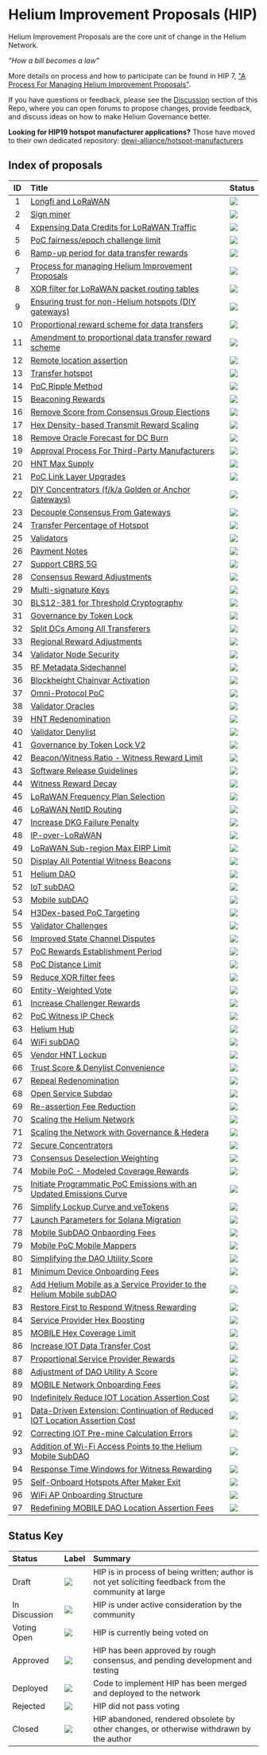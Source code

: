 # Helium Improvement Proposals (HIP)

Helium Improvement Proposals are the core unit of change in the Helium Network.

_"How a bill becomes a law"_

More details on process and how to participate can be found in HIP 7, ["A Process For Managing Helium Improvement Proposals"](0007-managing-hip-process.md).

If you have questions or feedback, please see the [Discussion](https://github.com/helium/HIP/discussions) section of this Repo, where you can open forums to propose changes, provide feedback, and discuss ideas on how to make Helium Governance better.

**Looking for HIP19 hotspot manufacturer applications?** Those have moved to their own dedicated repository: [dewi-alliance/hotspot-manufacturers](https://github.com/dewi-alliance/hotspot-manufacturers)

## Index of proposals

<!-- prettier-ignore -->
| ID | Title | Status |
| :---: | :--- | :-- |
| 1 | [Longfi and LoRaWAN](0001-longfi-and-lorawan.md) | <img src="https://img.shields.io/badge/Status-Deployed-blue"></img> |
| 2 | [Sign miner](0002-sign-miner.md) | <img src="https://img.shields.io/badge/Status-Deployed-blue"></img> |
| 4 | [Expensing Data Credits for LoRaWAN Traffic](0004-expensing-data-credits-for-lorawan.md) | <img src="https://img.shields.io/badge/Status-Deployed-blue"></img> |
| 5 | [PoC fairness/epoch challenge limit](0005-poc-fairness.md) | [<img src="https://img.shields.io/badge/Status-Closed-lightgrey"></img>](https://github.com/helium/HIP/issues/24#issuecomment-705308809) |
| 6 | [Ramp-up period for data transfer rewards](0006-reward-ramp-for-packets.md) | [<img src="https://img.shields.io/badge/Status-Closed-lightgrey"></img>](https://github.com/helium/HIP/pull/20) |
| 7 | [Process for managing Helium Improvement Proposals](0007-managing-hip-process.md) | [<img src="https://img.shields.io/badge/Status-Deployed-blue"></img>](https://github.com/helium/HIP/issues/26) |
| 8 | [XOR filter for LoRaWAN packet routing tables](0008-lorawan-routing.md) | [<img src="https://img.shields.io/badge/Status-Deployed-blue"></img>](https://github.com/helium/HIP/pull/9) |
| 9 | [Ensuring trust for non-Helium hotspots (DIY gateways)](0009-non-helium-hotspots.md) | [<img src="https://img.shields.io/badge/Status-Closed-lightgrey"></img>](https://github.com/helium/HIP/pull/15) |
| 10 | [Proportional reward scheme for data transfers](0010-usage-based-data-transfer-rewards.md) | <img src="https://img.shields.io/badge/Status-Deployed-blue"></img> |
| 11 | [Amendment to proportional data transfer reward scheme](0011-usage-based-rewards-structure.md) | [<img src="https://img.shields.io/badge/Status-Closed-lightgrey"></img>](https://github.com/helium/HIP/pull/49#issuecomment-705306806) |
| 12 | [Remote location assertion](0012-remote-location-assert.md) | [<img src="https://img.shields.io/badge/Status-Deployed-blue"></img>](https://github.com/helium/HIP/issues/39) |
| 13 | [Transfer hotspot](0013-transfer-hotspot.md) | [<img src="https://img.shields.io/badge/Status-Deployed-blue"></img>](https://github.com/helium/HIP/issues/43) |
| 14 | [PoC Ripple Method](0014-poc-ripple-method.md) | [<img src="https://img.shields.io/badge/Status-Closed-lightgrey"></img>](https://github.com/helium/HIP/issues/50) |
| 15 | [Beaconing Rewards](0015-beaconing-rewards.md) | [<img src="https://img.shields.io/badge/Status-Deployed-blue"></img>](https://github.com/helium/blockchain-core/pull/662) |
| 16 | [Remove Score from Consensus Group Elections](0016-random-consensus-group-election.md) | [<img src="https://img.shields.io/badge/Status-Deployed-blue"></img>](https://github.com/helium/HIP/issues/55) |
| 17 | [Hex Density-based Transmit Reward Scaling](0017-hex-density-based-transmit-reward-scaling.md) | [<img src="https://img.shields.io/badge/Status-Deployed-blue"></img>](https://github.com/helium/blockchain-core/pull/677) |
| 18 | [Remove Oracle Forecast for DC Burn](0018-remove-oracle-forecast-for-dc-burn.md) | [<img src="https://img.shields.io/badge/Status-Closed-lightgrey"></img>](https://github.com/helium/HIP/issues/60) |
| 19 | [Approval Process For Third-Party Manufacturers](0019-third-party-manufacturers.md) | [<img src="https://img.shields.io/badge/Status-Deployed-blue"></img>](https://github.com/helium/HIP/issues/87) |
| 20 | [HNT Max Supply](0020-hnt-max-supply.md) | [<img src="https://img.shields.io/badge/Status-Deployed-blue"></img>](https://github.com/helium/HIP/issues/73) |
| 21 | [PoC Link Layer Upgrades](0021-poc-link-layer.md) | [<img src="https://img.shields.io/badge/Status-Closed-lightgrey"></img>](https://github.com/helium/HIP/issues/78) |
| 22 | [DIY Concentrators (f/k/a Golden or Anchor Gateways)](0022-diy-concentrators.md) | [<img src="https://img.shields.io/badge/Status-Closed-lightgrey"></img>](https://github.com/helium/HIP/issues/94) |
| 23 | [Decouple Consensus From Gateways](0023-decouple-consensus-from-gateways.md) | [<img src="https://img.shields.io/badge/Status-Closed-lightgrey"></img>](https://github.com/helium/HIP/issues/101) |
| 24 | [Transfer Percentage of Hotspot](0024-reward-splitting.md) | [<img src="https://img.shields.io/badge/Status-Closed-lightgrey"></img>](https://github.com/helium/HIP/issues/105) |
| 25 | [Validators](0025-validators.md) | [<img src="https://img.shields.io/badge/Status-Deployed-blue"></img>](https://github.com/helium/HIP/issues/111) |
| 26 | [Payment Notes](0026-payment-notes.md) | [<img src="https://img.shields.io/badge/Status-Closed-lightgrey"></img>](https://github.com/helium/HIP/issues/125) |
| 27 | [Support CBRS 5G](0027-cbrs-5g-support.md) | [<img src="https://img.shields.io/badge/Status-Deployed-blue"></img>](https://github.com/helium/HIP/pull/133) |
| 28 | [Consensus Reward Adjustments](0028-consensus-reward-adjustments.md) | [<img src="https://img.shields.io/badge/Status-Deployed-blue"></img>](https://github.com/helium/HIP/issues/140) |
| 29 | [Multi-signature Keys](0029-multisignature-keys.md) | [<img src="https://img.shields.io/badge/Status-Deployed-blue"></img>](https://github.com/helium/HIP/issues/157) |
| 30 | [BLS12-381 for Threshold Cryptography](0030-update-threshold-cryptography.md) | [<img src="https://img.shields.io/badge/Status-Deployed-blue"></img>](https://github.com/helium/HIP/issues/158) |
| 31 | [Governance by Token Lock](0031-governance-by-token-lock.md) | [<img src="https://img.shields.io/badge/Status-Closed-lightgrey"></img>](https://github.com/helium/HIP/issues/183) |
| 32 | [Split DCs Among All Transferers](0032-split-dcs.md) | [<img src="https://img.shields.io/badge/Status-Closed-lightgrey"></img>](https://github.com/helium/HIP/issues/221) |
| 33 | [Regional Reward Adjustments](0033-regional-reward-adjustments.md) | [<img src="https://img.shields.io/badge/Status-Closed-lightgrey"></img>](https://github.com/helium/HIP/issues/222) |
| 34 | [Validator Node Security](0034-validator-node-security.md) | [<img src="https://img.shields.io/badge/Status-Closed-lightgrey"></img>](https://github.com/helium/HIP/issues/223) |
| 35 | [RF Metadata Sidechannel](0035-safe-rf-metadata-side-channel.md) | [<img src="https://img.shields.io/badge/Status-Closed-lightgrey"></img>](https://github.com/helium/HIP/issues/250) |
| 36 | [Blockheight Chainvar Activation](0036-blockheights-instead-of-time.md) | [<img src="https://img.shields.io/badge/Status-Closed-lightgrey"></img>](https://github.com/helium/HIP/issues/260) |
| 37 | [Omni-Protocol PoC](0037-omni-protocol-poc.md) | [<img src="https://img.shields.io/badge/Status-Closed-lightgrey"></img>](https://github.com/helium/HIP/issues/271) |
| 38 | [Validator Oracles](0038-validator-oracles.md) | [<img src="https://img.shields.io/badge/Status-Closed-lightgrey"></img>](https://github.com/helium/HIP/issues/282) |
| 39 | [HNT Redenomination](0039-hnt-redenomination.md) | [<img src="https://img.shields.io/badge/Status-Approved-green"></img>](https://github.com/helium/HIP/issues/283) |
| 40 | [Validator Denylist](0040-validator-denylist.md) | [<img src="https://img.shields.io/badge/Status-Closed-lightgrey"></img>](https://github.com/helium/HIP/issues/285) |
| 41 | [Governance by Token Lock V2](0041-governance-by-token-lock-v2.md) | [<img src="https://img.shields.io/badge/Status-Closed-lightgrey"></img>](https://github.com/helium/HIP/issues/302) |
| 42 | [Beacon/Witness Ratio - Witness Reward Limit](0042-beacon-witness-ratio-witness-reward-limit.md) | [<img src="https://img.shields.io/badge/Status-Closed-lightgrey"></img>](https://github.com/helium/HIP/issues/303) |
| 43 | [Software Release Guidelines](0043-software-release-guidelines.md) | [<img src="https://img.shields.io/badge/Status-Closed-lightgrey"></img>](https://github.com/helium/HIP/issues/309) |
| 44 | [Witness Reward Decay](0044-witness-decay.md) | [<img src="https://img.shields.io/badge/Status-Closed-lightgrey"></img>](https://github.com/helium/HIP/issues/310) |
| 45 | [LoRaWAN Frequency Plan Selection](0045-lorawan-frequency-plan-selection.md) | [<img src="https://img.shields.io/badge/Status-Closed-lightgrey"></img>](https://github.com/helium/HIP/issues/311) |
| 46 | [LoRaWAN NetID Routing](0046-lorawan-netid-routing.md) | [<img src="https://img.shields.io/badge/Status-Deployed-blue"></img>](https://github.com/helium/HIP/issues/312) |
| 47 | [Increase DKG Failure Penalty](0047-increase-dkg-penalty.md) | [<img src="https://img.shields.io/badge/Status-Deployed-blue"></img>](https://github.com/helium/HIP/issues/313) |
| 48 | [IP-over-LoRaWAN](0048-ip-support.md) | [<img src="https://img.shields.io/badge/Status-Closed-lightgrey"></img>](https://github.com/helium/HIP/issues/319) |
| 49 | [LoRaWAN Sub-region Max EIRP Limit](0049-max-eirp-adjustment.md) | [<img src="https://img.shields.io/badge/Status-Closed-lightgrey"></img>](https://github.com/helium/HIP/issues/327) |
| 50 | [Display All Potential Witness Beacons](0050-display-all-potential-beacon-witnesses.md) | [<img src="https://img.shields.io/badge/Status-Closed-lightgrey"></img>](https://github.com/helium/HIP/issues/331) |
| 51 | [Helium DAO](0051-helium-dao.md) | [<img src="https://img.shields.io/badge/Status-Deployed-blue"></img>](https://github.com/helium/HIP/issues/336) |
| 52 | [IoT subDAO](0052-iot-dao.md) | [<img src="https://img.shields.io/badge/Status-Deployed-blue"></img>](https://github.com/helium/HIP/issues/338) |
| 53 | [Mobile subDAO](0053-mobile-dao.md) | [<img src="https://img.shields.io/badge/Status-Deployed-blue"></img>](https://github.com/helium/HIP/issues/345) |
| 54 | [H3Dex-based PoC Targeting](0054-h3dex-targeting.md) | [<img src="https://img.shields.io/badge/Status-Deployed-blue"></img>](https://github.com/helium/HIP/issues/347) |
| 55 | [Validator Challenges](0055-validator-challenges.md) | [<img src="https://img.shields.io/badge/Status-Deployed-blue"></img>](https://github.com/helium/HIP/issues/362) |
| 56 | [Improved State Channel Disputes](0056-state-channel-dispute-strategy.md) | [<img src="https://img.shields.io/badge/Status-Deployed-blue"></img>](https://github.com/helium/HIP/issues/369) |
| 57 | [PoC Rewards Establishment Period](0057-poc-rewards-establishment-period.md) | [<img src="https://img.shields.io/badge/Status-Closed-lightgrey"></img>](https://github.com/helium/HIP/issues/376) |
| 58 | [PoC Distance Limit](0058-poc-distance-limit.md) | [<img src="https://img.shields.io/badge/Status-Deployed-blue"></img>](https://github.com/helium/HIP/issues/384) |
| 59 | [Reduce XOR filter fees](0059-reduce-xor-filter-fees.md) | [<img src="https://img.shields.io/badge/Status-Deployed-blue"></img>](https://github.com/helium/HIP/issues/391) |
| 60 | [Entity-Weighted Vote](0060-entity-weighted-vote.md) | [<img src="https://img.shields.io/badge/Status-Closed-lightgrey"></img>](https://github.com/helium/HIP/issues/399) |
| 61 | [Increase Challenger Rewards](0061-increase-challenger-rewards.md) | [<img src="https://img.shields.io/badge/Status-Closed-lightgrey"></img>](https://github.com/helium/HIP/issues/421) |
| 62 | [PoC Witness IP Check](0062-poc-witness-ip-check.md) | [<img src="https://img.shields.io/badge/Status-Closed-lightgrey"></img>](https://github.com/helium/HIP/issues/422) |
| 63 | [Helium Hub](0063-helium-hub.md) | [<img src="https://img.shields.io/badge/Status-Closed-lightgrey"></img>](https://github.com/helium/HIP/issues/423) |
| 64 | [WiFi subDAO](0064-wifi-dao.md) | [<img src="https://img.shields.io/badge/Status-In%20Discussion-orange"></img>](https://github.com/helium/HIP/issues/424) |
| 65 | [Vendor HNT Lockup](0065-vendor-token-lockup.md) | [<img src="https://img.shields.io/badge/Status-Closed-lightgrey"></img>](https://github.com/helium/HIP/issues/437) |
| 66 | [Trust Score & Denylist Convenience](0066-trust-score-and-denylist-convenience.md) | [<img src="https://img.shields.io/badge/Status-Closed-lightgrey"></img>](https://github.com/helium/HIP/issues/438) |
| 67 | [Repeal Redenomination](0067-repeal-redenomination.md) | [<img src="https://img.shields.io/badge/Status-Deployed-blue"></img>](https://github.com/helium/HIP/issues/456) |
| 68 | [Open Service Subdao](0068-open-service-subdao.md) | [<img src="https://img.shields.io/badge/Status-Closed-lightgrey"></img>](https://github.com/helium/HIP/issues/457) |
| 69 | [Re-assertion Fee Reduction](0069-reassertion-fee-reduction.md) | [<img src="https://img.shields.io/badge/Status-Deployed-blue"></img>](https://github.com/helium/HIP/issues/458) |
| 70 | [Scaling the Helium Network](0070-scaling-helium.md) | [<img src="https://img.shields.io/badge/Status-Deployed-blue"></img>](https://github.com/helium/HIP/issues/471) |
| 71 | [Scaling the Network with Governance & Hedera](0071-scaling-with-governance-hedera.md) | [<img src="https://img.shields.io/badge/Status-Closed-lightgrey"></img>](https://github.com/helium/HIP/issues/480) |
| 72 | [Secure Concentrators](0072-secure-concentrators.md) | [<img src="https://img.shields.io/badge/Status-Rejected-red"></img>](https://github.com/helium/HIP/issues/489) |
| 73 | [Consensus Deselection Weighting](0073-consensus-deselection-history-weight.md) | [<img src="https://img.shields.io/badge/Status-Deployed-blue"></img>](https://github.com/helium/HIP/issues/491) |
| 74 | [Mobile PoC - Modeled Coverage Rewards](0074-mobile-poc-modeled-coverage-rewards.md) | [<img src="https://img.shields.io/badge/Status-Approved-green"></img>](https://github.com/helium/HIP/issues/504) |
| 75 | [Initiate Programmatic PoC Emissions with an Updated Emissions Curve](0075-mobile-poc-initiate-programmatic-minting-and-updated-emissions-curve.md) | [<img src="https://img.shields.io/badge/Status-Deployed-blue"></img>](https://github.com/helium/HIP/issues/526) |
| 76 | [Simplify Lockup Curve and veTokens](0076-linear-lockup-curve.md) | [<img src="https://img.shields.io/badge/Status-Deployed-blue"></img>](https://github.com/helium/HIP/issues/560) |
| 77 | [Launch Parameters for Solana Migration](0077-solana-parameters.md) | [<img src="https://img.shields.io/badge/Status-Deployed-blue"></img>](https://github.com/helium/HIP/issues/573) |
| 78 | [Mobile SubDAO Onbaording Fees](0078-mobile-subdao-onboarding-fees.md) | [<img src="https://img.shields.io/badge/Status-Closed-lightgrey"></img>](https://github.com/helium/HIP/issues/582) |
| 79 | [Mobile PoC Mobile Mappers](0079-mobile-poc-mappers-rewards.md) | [<img src="https://img.shields.io/badge/Status-Approved-green"></img>](https://github.com/helium/HIP/issues/592) |
| 80 | [Simplifying the DAO Utility Score](0080-simplifying-dao-utility-score.md) | [<img src="https://img.shields.io/badge/Status-Rejected-red"></img>](https://github.com/helium/HIP/issues/599)  |
| 81 | [Minimum Device Onboarding Fees](0081-minimum-onboarding-fee.md) | [<img src="https://img.shields.io/badge/Status-Rejected-red"></img>](https://github.com/helium/HIP/issues/612)  |
| 82 | [Add Helium Mobile as a Service Provider to the Helium Mobile subDAO](0082-helium-mobile-service-provider.md)  | [<img src="https://img.shields.io/badge/Status-Approved-green"></img>](https://github.com/helium/HIP/issues/628)  |
| 83 | [Restore First to Respond Witness Rewarding](0083-restore-first-to-witness.md) | [<img src="https://img.shields.io/badge/Status-Deployed-blue"></img>](https://github.com/helium/HIP/issues/632)  |
| 84 | [Service Provider Hex Boosting](0084-service-provider-hex-boosting.md) | [<img src="https://img.shields.io/badge/Status-Approved-green"></img>](https://github.com/helium/HIP/issues/638)  |
| 85 | [MOBILE Hex Coverage Limit](0085-mobile-hex-coverage-limit.md) | [<img src="https://img.shields.io/badge/Status-Approved-green"></img>](https://github.com/helium/HIP/issues/673)  |
| 86 | [Increase IOT Data Transfer Cost](0086-increase-iot-data-transfer-cost.md) | [<img src="https://img.shields.io/badge/Status-In%20Discussion-orange"></img>](https://github.com/helium/HIP/issues/703)  |
| 87 | [Proportional Service Provider Rewards](0087-proportional-service-provider-rewards.md) | [<img src="https://img.shields.io/badge/Status-Approved-green"></img>](https://github.com/helium/HIP/issues/704)  |
| 88 | [Adjustment of DAO Utility A Score](0088-adjustment-of-dao-utility-a-score.md) | [<img src="https://img.shields.io/badge/Status-Deployed-blue"></img>](https://github.com/helium/HIP/issues/707)  |
| 89 | [MOBILE Network Onboarding Fees](0089-mobile-network-onboard-fees.md) | [<img src="https://img.shields.io/badge/Status-Deployed-blue"></img>](https://github.com/helium/HIP/issues/714)  |
| 90 | [Indefinitely Reduce IOT Location Assertion Cost](0090-reduce-iot-location-assert-cost-indefinitely.md) | [<img src="https://img.shields.io/badge/Status-Closed-lightgrey"></img>](https://github.com/helium/HIP/issues/735)  |
| 91 | [Data-Driven Extension: Continuation of Reduced IOT Location Assertion Cost](0091-data-driven-extension-reduced-iot-assertion-cost.md) | [<img src="https://img.shields.io/badge/Status-Approved-green"></img>](https://github.com/helium/HIP/issues/743)  |
| 92 | [Correcting IOT Pre-mine Calculation Errors](0092-premine-error-correction.md) | [<img src="https://img.shields.io/badge/Status-Rejected-red"></img>](https://github.com/helium/HIP/issues/752)  |
| 93 | [Addition of Wi-Fi Access Points to the Helium Mobile SubDAO](0093-addition-of-wifi-aps-to-mobile-subdao.md) | [<img src="https://img.shields.io/badge/Status-Approved-green"></img>](https://github.com/helium/HIP/issues/754)  |
| 94 | [Response Time Windows for Witness Rewarding](0094-response-time-windows-for-witness-rewarding.md) | [<img src="https://img.shields.io/badge/Status-In%20Discussion-orange"></img>](https://github.com/helium/HIP/issues/764)  |
| 95 | [Self-Onboard Hotspots After Maker Exit](0095-self-onboard-hotspots-after-maker-exit.md) | [<img src="https://img.shields.io/badge/Status-In%20Discussion-orange"></img>](https://github.com/helium/HIP/issues/775)  |
| 96 | [WiFi AP Onboarding Structure](0096-wifi-ap-onboarding-structure.md) | [<img src="https://img.shields.io/badge/Status-In%20Discussion-orange"></img>](https://github.com/helium/HIP/issues/785)  |
| 97 | [Redefining MOBILE DAO Location Assertion Fees](0097-redefining-mobile-dao-location-assertion-fees.md) | [<img src="https://img.shields.io/badge/Status-In%20Discussion-orange"></img>](https://github.com/helium/HIP/issues/795)  |


## Status Key

| Status        | Label                                                                        | Summary                                                                                               |
| :------------ | :--------------------------------------------------------------------------- | :---------------------------------------------------------------------------------------------------- |
| Draft         | <img src="https://img.shields.io/badge/Status-Draft-yellow"></img>           | HIP is in process of being written; author is not yet soliciting feedback from the community at large |
| In Discussion | <img src="https://img.shields.io/badge/Status-In%20Discussion-orange"></img> | HIP is under active consideration by the community                                                    |
| Voting Open   | <img src="https://img.shields.io/badge/Status-Voting_Open-cyan"></img>       | HIP is currently being voted on
| Approved      | <img src="https://img.shields.io/badge/Status-Approved-green"></img>         | HIP has been approved by rough consensus, and pending development and testing                         |
| Deployed      | <img src="https://img.shields.io/badge/Status-Deployed-blue"></img>          | Code to implement HIP has been merged and deployed to the network                                     |
| Rejected      | <img src="https://img.shields.io/badge/Status-Rejected-red"></img>           | HIP did not pass voting                                                                               |
| Closed        | <img src="https://img.shields.io/badge/Status-Closed-lightgrey"></img>       | HIP abandoned, rendered obsolete by other changes, or otherwise withdrawn by the author               |
